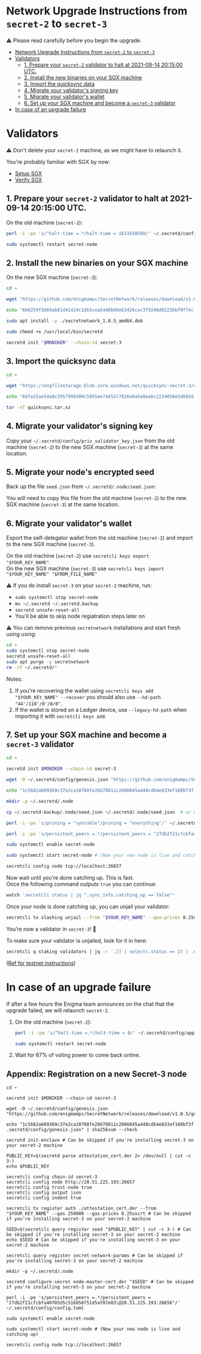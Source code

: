 # Network Upgrade Instructions from `secret-2` to `secret-3`

:warning: Please read carefully before you begin the upgrade.

- [Network Upgrade Instructions from `secret-2` to `secret-3`](#network-upgrade-instructions-from-secret-2-to-secret-3)
- [Validators](#validators)
  - [1. Prepare your `secret-2` validator to halt at 2021-09-14 20:15:00 UTC.](#1-prepare-your-secret-2-validator-to-halt-at-2021-09-14-201500-utc)
  - [2. Install the new binaries on your SGX machine](#2-install-the-new-binaries-on-your-sgx-machine)
  - [3. Import the quicksync data](#3-import-the-quicksync-data)
  - [4. Migrate your validator's signing key](#4-migrate-your-validators-signing-key)
  - [5. Migrate your validator's wallet](#5-migrate-your-validators-wallet)
  - [6. Set up your SGX machine and become a `secret-3` validator](#6-set-up-your-sgx-machine-and-become-a-secret-3-validator)
- [In case of an upgrade failure](#in-case-of-an-upgrade-failure)

# Validators

:warning: Don't delete your `secret-2` machine, as we might have to relaunch it.

You're probably familiar with SGX by now:

- [Setup SGX](validators-and-full-nodes/setup-sgx.md)
- [Verify SGX](validators-and-full-nodes/verify-sgx.md)

## 1. Prepare your `secret-2` validator to halt at 2021-09-14 20:15:00 UTC.

On the old machine (`secret-2`):

```bash
perl -i -pe 's/^halt-time =.*/halt-time = 1631650500/' ~/.secretd/config/app.toml

sudo systemctl restart secret-node
```

## 2. Install the new binaries on your SGX machine

On the new SGX machine (`secret-3`):

```bash
cd ~

wget "https://github.com/enigmampc/SecretNetwork/releases/download/v1.0.5/secretnetwork_1.0.5_amd64.deb"

echo "6b0259f3669ab81d41424c1db5cea5440b00eb3426cac3f9246d0223bbf9f74c secretnetwork_1.0.5_amd64.deb" | sha256sum --check

sudo apt install -y ./secretnetwork_1.0.5_amd64.deb

sudo chmod +x /usr/local/bin/secretd

secretd init "$MONIKER" --chain-id secret-3
```

## 3. Import the quicksync data

```bash
cd ~

wget "https://engfilestorage.blob.core.windows.net/quicksync-secret-3/quicksync.tar.xz"

echo "66fe25ae54a8c3957999300c5955ee74452c7826e0a5e0eabc2234058e5d601d quicksync.tar.xz" | sha256sum --check

tar -xf quicksync.tar.xz
```

## 4. Migrate your validator's signing key

Copy your `~/.secretd/config/priv_validator_key.json` from the old machine (`secret-2`) to the new SGX machine (`secret-3`) at the same location.

## 5. Migrate your node's encrypted seed

Back up the file `seed.json` from `~/.secretd/.node/seed.json`:

You will need to copy this file from the old machine (`secret-2`) to the new SGX machine (`secret-3`) at the same location.

## 6. Migrate your validator's wallet

Export the self-delegator wallet from the old machine (`secret-2`) and import to the new SGX machine (`secret-3`).

On the old machine (`secret-2`) use `secretcli keys export "$YOUR_KEY_NAME"`.  
On the new SGX machine (`secret-3`) use `secretcli keys import "$YOUR_KEY_NAME" "$FROM_FILE_NAME"`


:warning: If you do install `secret-3` on your `secret-2` machine, run:

- `sudo systemctl stop secret-node`
- `mv ~/.secretd ~/.secretd.backup`
- `secretd unsafe-reset-all`
- You'll be able to skip node regiatration steps later on

:warning: You can remove previous `secretnetwork` installations and start fresh using using:

```bash
cd ~
sudo systemctl stop secret-node
secretd unsafe-reset-all
sudo apt purge -y secretnetwork
rm -rf ~/.secretd/*
```


Notes:

1. If you're recovering the wallet using `secretcli keys add "$YOUR_KEY_NAME" --recover` you should also use `--hd-path "44'/118'/0'/0/0"`.
2. If the wallet is stored on a Ledger device, use `--legacy-hd-path` when importing it with `secretcli keys add`.

## 7. Set up your SGX machine and become a `secret-3` validator

```bash
cd ~

secretd init $MONIKER --chain-id secret-3

wget -O ~/.secretd/config/genesis.json "https://github.com/enigmampc/SecretNetwork/releases/download/v1.0.5/genesis.json"

echo "1c5682a609369c37e2ca10708fe28d78011c2006045a448cdb4e833ef160bf3f .secretd/config/genesis.json" | sha256sum --check

mkdir -p ~/.secretd/.node

cp ~/.secretd-backup/.node/seed.json ~/.secretd/.node/seed.json  # or wherever you stored the file

perl -i -pe 's/pruning = "syncable"/pruning = "everything"/' ~/.secretd/config/app.toml

perl -i -pe 's/persistent_peers =.*/persistent_peers = "27db2f21cfcbfa40705d5c516858f51d5af07e03\@20.51.225.193:26656"/' ~/.secretd/config/config.toml

sudo systemctl enable secret-node

sudo systemctl start secret-node # (Now your new node is live and catching up)

secretcli config node tcp://localhost:26657
```

Now wait until you're done catching up. This is fast.  
Once the following command outputs `true` you can continue:

```bash
watch 'secretcli status | jq ".sync_info.catching_up == false"'
```

Once your node is done catching up, you can unjail your validator:

```bash
secretcli tx slashing unjail --from "$YOUR_KEY_NAME" --gas-prices 0.25uscrt
```

You’re now a validator in `secret-3`! :tada:

To make sure your validator is unjailed, look for it in here:

```bash
secretcli q staking validators | jq -r '.[] | select(.status == 2) | .description.moniker'
```

([Ref for testnet instructions](testnet/run-full-node-testnet.md))

# In case of an upgrade failure

If after a few hours the Enigma team announces on the chat that the upgrade failed, we will relaunch `secret-2`.

1. On the old machine (`secret-2`):

   ```bash
   perl -i -pe 's/^halt-time =.*/halt-time = 0/' ~/.secretd/config/app.toml

   sudo systemctl restart secret-node
   ```

2. Wait for 67% of voting power to come back online.

## Appendix: Registration on a new Secret-3 node
```
cd ~

secretd init $MONIKER --chain-id secret-3

wget -O ~/.secretd/config/genesis.json "https://github.com/enigmampc/SecretNetwork/releases/download/v1.0.5/genesis.json"

echo "1c5682a609369c37e2ca10708fe28d78011c2006045a448cdb4e833ef160bf3f .secretd/config/genesis.json" | sha256sum --check

secretd init-enclave # Can be skipped if you're installing secret-3 on your secret-2 machine

PUBLIC_KEY=$(secretd parse attestation_cert.der 2> /dev/null | cut -c 3-)
echo $PUBLIC_KEY

secretcli config chain-id secret-3
secretcli config node http://20.51.225.193:26657
secretcli config trust-node true
secretcli config output json
secretcli config indent true

secretcli tx register auth ./attestation_cert.der --from "$YOUR_KEY_NAME" --gas 250000 --gas-prices 0.25uscrt # Can be skipped if you're installing secret-3 on your secret-2 machine

SEED=$(secretcli query register seed "$PUBLIC_KEY" | cut -c 3-) # Can be skipped if you're installing secret-3 on your secret-2 machine
echo $SEED # Can be skipped if you're installing secret-3 on your secret-2 machine

secretcli query register secret-network-params # Can be skipped if you're installing secret-3 on your secret-2 machine

mkdir -p ~/.secretd/.node

secretd configure-secret node-master-cert.der "$SEED" # Can be skipped if you're installing secret-3 on your secret-2 machine

perl -i -pe 's/persistent_peers =.*/persistent_peers = "27db2f21cfcbfa40705d5c516858f51d5af07e03\@20.51.225.193:26656"/' ~/.secretd/config/config.toml

sudo systemctl enable secret-node

sudo systemctl start secret-node # (Now your new node is live and catching up)

secretcli config node tcp://localhost:26657
```

